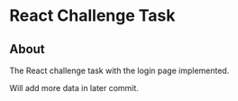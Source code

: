 # React Challenge Task

## About

The React challenge task with the login page implemented.

Will add more data in later commit.
